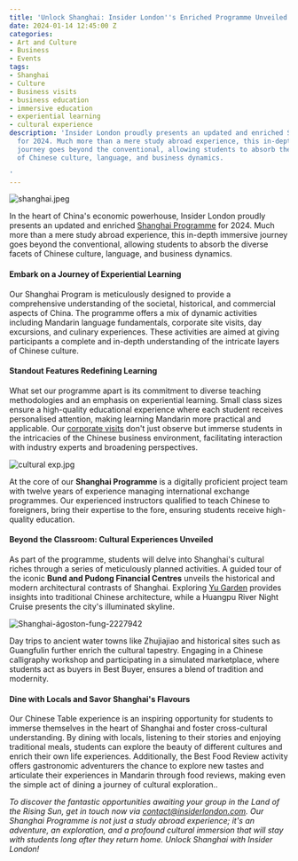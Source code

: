 ```yaml
---
title: 'Unlock Shanghai: Insider London''s Enriched Programme Unveiled'
date: 2024-01-14 12:45:00 Z
categories:
- Art and Culture
- Business
- Events
tags:
- Shanghai
- Culture
- Business visits
- business education
- immersive education
- experiential learning
- cultural experience
description: 'Insider London proudly presents an updated and enriched Shanghai Programme
  for 2024. Much more than a mere study abroad experience, this in-depth immersive
  journey goes beyond the conventional, allowing students to absorb the diverse facets
  of Chinese culture, language, and business dynamics.

'
---
```


![shanghai.jpeg](/uploads/shanghai.jpeg)

In the heart of China's economic powerhouse, Insider London proudly presents an updated and enriched [Shanghai Programme](https://insiderlondon.com/asia/shanghai/immersive-programme/) for 2024. Much more than a mere study abroad experience, this in-depth immersive journey goes beyond the conventional, allowing students to absorb the diverse facets of Chinese culture, language, and business dynamics.

#### Embark on a Journey of Experiential Learning

Our Shanghai Program is meticulously designed to provide a comprehensive understanding of the societal, historical, and commercial aspects of China. The programme offers a mix of dynamic activities including Mandarin language fundamentals, corporate site visits, day excursions, and culinary experiences. These activities are aimed at giving participants a complete and in-depth understanding of the intricate layers of Chinese culture.


#### Standout Features Redefining Learning

What set our programme apart is its commitment to diverse teaching methodologies and an emphasis on experiential learning. Small class sizes ensure a high-quality educational experience where each student receives personalised attention, making learning Mandarin more practical and applicable. Our [corporate visits](https://insiderlondon.com/asia/shanghai/company-visits/) don't just observe but immerse students in the intricacies of the Chinese business environment, facilitating interaction with industry experts and broadening perspectives.

![cultural exp.jpg](/uploads/cultural%20exp.jpg)

At the core of our **Shanghai Programme** is a digitally proficient project team with twelve years of experience managing international exchange programmes. Our experienced instructors qualified to teach Chinese to foreigners, bring their expertise to the fore, ensuring students receive high-quality education.

#### Beyond the Classroom: Cultural Experiences Unveiled

As part of the programme, students will delve into Shanghai's cultural riches through a series of meticulously planned activities. A guided tour of the iconic **Bund and Pudong Financial Centres** unveils the historical and modern architectural contrasts of Shanghai. Exploring [Yu Garden](https://www.chinahighlights.com/shanghai/attraction/yuyuan-garden.htm) provides insights into traditional Chinese architecture, while a Huangpu River Night Cruise presents the city's illuminated skyline.

![Shanghai-ágoston-fung-2227942](/uploads/pexels-%C3%A1goston-fung-2227942.jpg)

Day trips to ancient water towns like Zhujiajiao and historical sites such as Guangfulin further enrich the cultural tapestry. Engaging in a Chinese calligraphy workshop and participating in a simulated marketplace, where students act as buyers in Best Buyer, ensures a blend of tradition and modernity.

#### Dine with Locals and Savor Shanghai's Flavours

Our Chinese Table experience is an inspiring opportunity for students to immerse themselves in the heart of Shanghai and foster cross-cultural understanding. By dining with locals, listening to their stories and enjoying traditional meals, students can explore the beauty of different cultures and enrich their own life experiences. Additionally, the Best Food Review activity offers gastronomic adventurers the chance to explore new tastes and articulate their experiences in Mandarin through food reviews, making even the simple act of dining a journey of cultural exploration..


*To discover the fantastic opportunities awaiting your group in the Land of the Rising Sun, get in touch now via <a href="mailto:contact@insiderlondon.com">contact@insiderlondon.com</a>. Our Shanghai Programme is not just a study abroad experience; it's an adventure, an exploration, and a profound cultural immersion that will stay with students long after they return home. Unlock Shanghai with Insider London!*